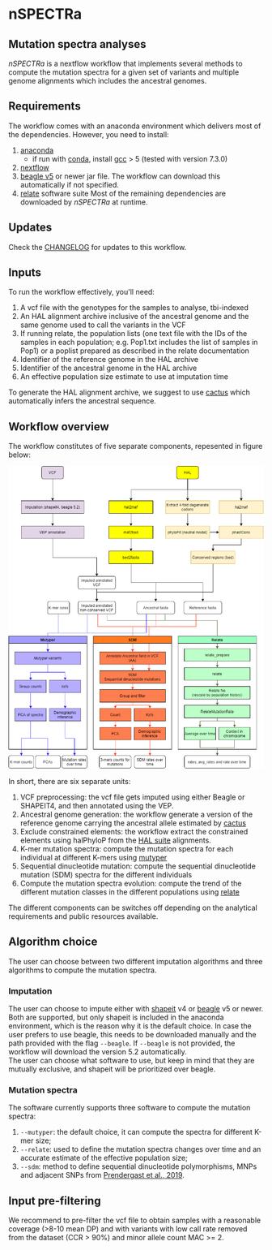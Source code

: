 
# nSPECTRa
## Mutation spectra analyses
*nSPECTRa* is a nextflow workflow that implements several methods to compute the mutation spectra for a given set of variants and multiple genome alignments which includes the ancestral genomes.

## Requirements
The workflow comes with an anaconda environment which delivers most of the dependencies.
However, you need to install:
 1. [anaconda](https://www.anaconda.com/products/individual)
    * if run with [conda](https://www.anaconda.com/), install [gcc](https://gcc.gnu.org/) > 5 (tested with version 7.3.0)
 2. [nextflow](https://www.nextflow.io/)
 3. [beagle v5](https://faculty.washington.edu/browning/beagle/beagle.html#download) or newer jar file. The workflow can download this automatically if not specified.
 4. [relate](https://myersgroup.github.io/relate/) software suite
Most of the remaining dependencies are downloaded by *nSPECTRa* at runtime.

## Updates
Check the [CHANGELOG](./CHANGELOG.md) for updates to this workflow.

## Inputs
To run the workflow effectively, you'll need:
 1. A vcf file with the genotypes for the samples to analyse, tbi-indexed
 2. An HAL alignment archive inclusive of the ancestral genome and the same genome used to call the variants in the VCF
 3. If running relate, the population lists (one text file with the IDs of the samples in each population; e.g. Pop1.txt includes the list of samples in Pop1) or a poplist prepared as described in the relate documentation
 4. Identifier of the reference genome in the HAL archive
 5. Identifier of the ancestral genome in the HAL archive
 6. An effective population size estimate to use at imputation time

To generate the HAL alignment archive, we suggest to use [cactus](https://github.com/ComparativeGenomicsToolkit/cactus) which automatically infers the ancestral sequence.

## Workflow overview
The workflow constitutes of five separate components, repesented in figure below:

![Flowchart](https://github.com/evotools/nSPECTRa/blob/bc8d089c75f8ca7625e8decb64058c1b6f230c5b/imgs/WorkflowComponents.png)

In short, there are six separate units:
1. VCF preprocessing: the vcf file gets imputed using either Beagle or SHAPEIT4, and then annotated using the VEP.
2. Ancestral genome generation: the workflow generate a version of the reference genome carrying the ancestral allele estimated by [cactus](https://github.com/ComparativeGenomicsToolkit/cactus)
3. Exclude constrained elements: the workflow extract the constrained elements using halPhyloP from the [HAL suite](https://github.com/ComparativeGenomicsToolkit/hal) alignments.
4. K-mer mutation spectra: compute the mutation spectra for each individual at different K-mers using [mutyper](https://github.com/harrispopgen/mutyper/)
5. Sequential dinucleotide mutation: compute the sequential dinucleotide mutation (SDM) spectra for the different individuals
6. Compute the mutation spectra evolution: compute the trend of the different mutation classes in the different populations using [relate](https://myersgroup.github.io/relate/)

The different components can be switches off depending on the analytical requirements and public resources available.

## Algorithm choice
The user can choose between two different imputation algorithms and three algorithms to compute the mutation spectra.

### Imputation
The user can choose to impute either with [shapeit]() v4 or [beagle]() v5 or newer. 
Both are supported, but only shapeit is included in the anaconda environment, which is the reason why it is the default choice.
In case the user prefers to use beagle, this needs to be downloaded manually and the path provided with the flag `--beagle`. 
If `--beagle` is not provided, the workflow will download the version 5.2 automatically.  
The user can choose what software to use, but keep in mind that they are mutually exclusive, and shapeit will be prioritized over beagle.

### Mutation spectra
The software currently supports three software to compute the mutation spectra:
 1. `--mutyper`: the default choice, it can compute the spectra for different K-mer size;
 2. `--relate`: used to define the mutation spectra changes over time and an accurate estimate of the effective population size;
 3. `--sdm`: method to define sequential dinucleotide polymorphisms, MNPs and adjacent SNPs from [Prendergast et al., 2019](https://academic.oup.com/gbe/article/11/3/759/5299487).

## Input pre-filtering
We recommend to pre-filter the vcf file to obtain samples with a reasonable coverage (>8-10 mean DP) and with variants with low call rate removed from the dataset (CCR > 90%) and minor allele count MAC >= 2.